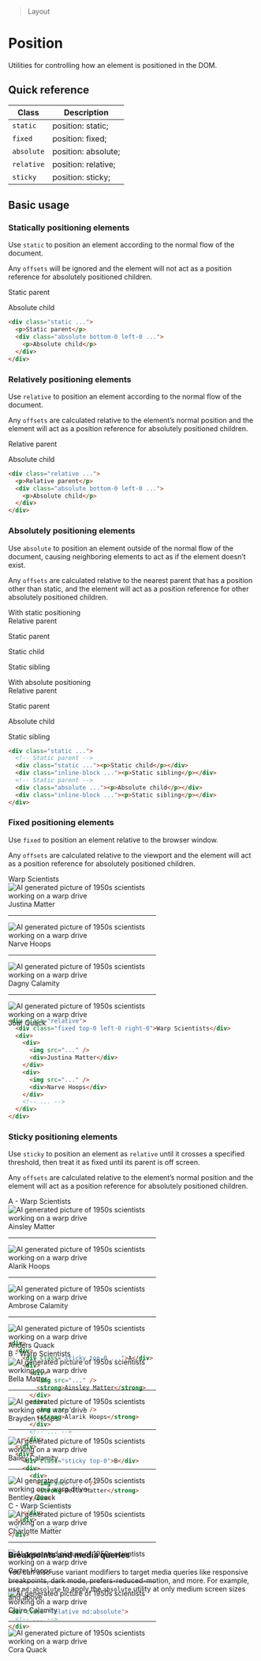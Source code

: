 > Layout

# Position
Utilities for controlling how an element is positioned in the DOM.

## Quick reference

| Class                   | Description                               |
| ------------------------| ----------------------------------------- |
| `static`                | position: static;                         |
| `fixed`                 | position: fixed;                          |
| `absolute`              | position: absolute;                       |
| `relative`              | position: relative;                       |
| `sticky`                | position: sticky;                         |

## Basic usage
### Statically positioning elements
Use `static` to position an element according to the normal flow of the document.

Any `offsets` will be ignored and the element will not act as a position reference for absolutely positioned children.

<container>
  <div class="relative">
    <box striped class="rounded p-16" fg-color="var(--tw-fuchsia-fg)" bg-color="var(--tw-fuchsia-bg)">
      <div class="static bg-fuchsia-500 px-16 py-4 h-144 rounded">
        <p>Static parent</p>
        <div class="absolute bottom-0 left-0 bg-purple-500 shadow-lg rounded px-16 py-4 text-white">
          <p>Absolute child</p>
        </div>
      </div>
    </box>
  </div>
</container>

```html
<div class="static ...">
  <p>Static parent</p>
  <div class="absolute bottom-0 left-0 ...">
    <p>Absolute child</p>
  </div>
</div>
```

### Relatively positioning elements
Use `relative` to position an element according to the normal flow of the document.

Any `offsets` are calculated relative to the element’s normal position and the element will act as a position reference for absolutely positioned children.

<container>
  <div class="relative">
    <box striped class="rounded p-16" fg-color="var(--tw-blue-fg)" bg-color="var(--tw-blue-bg)">
      <div class="relative bg-blue-500 px-16 py-4 h-144 rounded">
        <p>Relative parent</p>
        <div class="absolute bottom-0 left-0 bg-indigo-500 shadow-lg rounded px-16 py-4 text-white">
          <p>Absolute child</p>
        </div>
      </div>
    </box>
  </div>
</container>

```html
<div class="relative ...">
  <p>Relative parent</p>
  <div class="absolute bottom-0 left-0 ...">
    <p>Absolute child</p>
  </div>
</div>
```

### Absolutely positioning elements
Use `absolute` to position an element outside of the normal flow of the document, causing neighboring elements to act as if the element doesn’t exist.

Any `offsets` are calculated relative to the nearest parent that has a position other than static, and the element will act as a position reference for other absolutely positioned children.

<container>
  <div>With static positioning</div>
  <div class="relative">
    <box striped class="relative rounded p-16" fg-color="var(--tw-fuchsia-fg)" bg-color="var(--tw-fuchsia-bg)">
      <div>Relative parent</div> 
      <div class="static bg-fuchsia-500 px-16 py-4 h-144 rounded">
        <p>Static parent</p>
        <div class="flex gap-16">
          <div class="static bottom-0 left-0 bg-purple-500 shadow-lg rounded px-16 py-4 text-white">
            <p>Static child</p>
          </div>
          <div class="static bottom-0 left-0 bg-white shadow-lg rounded px-16 py-4 text-black">
            <p>Static sibling</p>
          </div>
        </div>
      </div>
    </box>
  </div>
  <div class="mt-24">With absolute positioning</div>
  <div class="relative">
    <box striped class="relative rounded p-16" fg-color="var(--tw-blue-fg)" bg-color="var(--tw-blue-bg)">
      <div>Relative parent</div> 
      <div class="static bg-blue-500 px-16 py-4 h-144 rounded">
        <p>Static parent</p>
        <div class="flex gap-16">
          <div class="absolute top-0 right-0 bg-indigo-500 shadow-lg rounded px-16 py-4 text-white">
            <p>Absolute child</p>
          </div>
          <div class="static bottom-0 left-0 bg-white shadow-lg rounded px-16 py-4 text-black">
            <p>Static sibling</p>
          </div>
        </div>
      </div>
    </box>
  </div>
</container>

```html
<div class="static ...">
  <!-- Static parent -->
  <div class="static ..."><p>Static child</p></div>
  <div class="inline-block ..."><p>Static sibling</p></div>
  <!-- Static parent -->
  <div class="absolute ..."><p>Absolute child</p></div>
  <div class="inline-block ..."><p>Static sibling</p></div>
</div>
```

### Fixed positioning elements
Use `fixed` to position an element relative to the browser window.

Any `offsets` are calculated relative to the viewport and the element will act as a position reference for absolutely positioned children.

<container>
  <div class="flex justify-center -my-32">
    <div class="relative">
      <div style="width:300px;max-height:275px" class="overflow-auto mx-auto bg-white px-16 text-slate-500 dark:bg-slate-800 dark:text-slate-400">
       <div class="absolute left-0 right-0 px-16 py-8 text-slate-900 dark:text-slate-200 bg-slate-50/90 dark:bg-slate-700/90 backdrop-blur-sm ring-1 ring-slate-900/10 dark:ring-black/10">Warp Scientists</div>
        <div class="flex items-center pt-16">
          <img src="/matter.jpg" class="aspect-1/1 object-cover h-48 mr-16 rounded-full" alt="AI generated picture of 1950s scientists working on a warp drive" />  
          <div class="">
            <div class="font-bold">Justina Matter</div> 
          </div>
        </div>
        <hr class="-mx-16!" />
        <div class="flex items-center ">
          <img src="/profile1.jpg" class="aspect-1/1 object-cover h-48 mr-16 rounded-full" alt="AI generated picture of 1950s scientists working on a warp drive" />  
          <div class="">
            <div class="font-bold">Narve Hoops</div>
          </div>
        </div>
        <hr class="-mx-16!" />
        <div class="flex items-center ">
          <img src="/profile5.jpg" class="aspect-1/1 object-cover h-48 mr-16 rounded-full" alt="AI generated picture of 1950s scientists working on a warp drive" />  
          <div class="">
            <div class="font-bold">Dagny Calamity</div>
          </div>
        </div>
        <hr class="-mx-16!" />
        <div class="flex items-center pb-16">
          <img src="/profile2.jpg" class="aspect-1/1 object-cover h-48 mr-16 rounded-full" alt="AI generated picture of 1950s scientists working on a warp drive" />  
          <div class="">
            <div class="font-bold">Joar Quack</div>
          </div>
        </div>
      </div>
    </div>
  </div>
</container>

```html
<div class="relative">
  <div class="fixed top-0 left-0 right-0">Warp Scientists</div>
  <div>
    <div>
      <img src="..." />
      <div>Justina Matter</div>
    </div>
    <div>
      <img src="..." />
      <div>Narve Hoops</div>
    </div>
    <!-- ... -->
  </div>
</div>
```

### Sticky positioning elements
Use `sticky` to position an element as `relative` until it crosses a specified threshold, then treat it as fixed until its parent is off screen.

Any `offsets` are calculated relative to the element’s normal position and the element will act as a position reference for absolutely positioned children.

<container class="relative">
  <div class="flex justify-center -my-32">
    <div class="relative">
      <div style="width:300px;max-height:275px" class="overflow-auto mx-auto bg-white px-16 text-slate-500 dark:bg-slate-800 dark:text-slate-400">
        <div class="relative">
          <div class="sticky top-0 px-16 -mx-16 py-8 text-slate-900 dark:text-slate-200 bg-slate-50/90 dark:bg-slate-700/90 backdrop-blur-sm ring-1 ring-slate-900/10 dark:ring-black/10">
            A - Warp Scientists
          </div>
          <div class="flex items-center pt-16">
            <img src="/matter.jpg" class="aspect-1/1 object-cover h-48 mr-16 rounded-full" alt="AI generated picture of 1950s scientists working on a warp drive" />  
            <div class="">
              <div class="font-bold">Ainsley Matter</div> 
            </div>
          </div>
          <hr class="-mx-16!" />
          <div class="flex items-center ">
            <img src="/profile1.jpg" class="aspect-1/1 object-cover h-48 mr-16 rounded-full" alt="AI generated picture of 1950s scientists working on a warp drive" />  
            <div class="">
              <div class="font-bold">Alarik Hoops</div>
            </div>
          </div>
          <hr class="-mx-16!" />
          <div class="flex items-center ">
            <img src="/profile5.jpg" class="aspect-1/1 object-cover h-48 mr-16 rounded-full" alt="AI generated picture of 1950s scientists working on a warp drive" />  
            <div class="">
              <div class="font-bold">Ambrose Calamity</div>
            </div>
          </div>
          <hr class="-mx-16!" />
          <div class="flex items-center pb-16">
            <img src="/profile2.jpg" class="aspect-1/1 object-cover h-48 mr-16 rounded-full" alt="AI generated picture of 1950s scientists working on a warp drive" />  
            <div class="">
              <div class="font-bold">Anders Quack</div>
            </div>
          </div>
        </div>
        <div class="relative">
          <div class="sticky top-0 px-16 -mx-16 py-8 text-slate-900 dark:text-slate-200 bg-slate-50/90 dark:bg-slate-700/90 backdrop-blur-sm ring-1 ring-slate-900/10 dark:ring-black/10">
            B - Warp Scientists
          </div> 
          <div class="flex items-center pt-16">
            <img src="/matter.jpg" class="aspect-1/1 object-cover h-48 mr-16 rounded-full" alt="AI generated picture of 1950s scientists working on a warp drive" />  
            <div class="">
              <div class="font-bold">Bella Matter</div> 
            </div>
          </div>
          <hr class="-mx-16!" />
          <div class="flex items-center ">
            <img src="/profile1.jpg" class="aspect-1/1 object-cover h-48 mr-16 rounded-full" alt="AI generated picture of 1950s scientists working on a warp drive" />  
            <div class="">
              <div class="font-bold">Brayden Hoops</div>
            </div>
          </div>
          <hr class="-mx-16!" />
          <div class="flex items-center ">
            <img src="/profile5.jpg" class="aspect-1/1 object-cover h-48 mr-16 rounded-full" alt="AI generated picture of 1950s scientists working on a warp drive" />  
            <div class="">
              <div class="font-bold">Bailey Calamity</div>
            </div>
          </div>
          <hr class="-mx-16!" />
          <div class="flex items-center pb-16">
            <img src="/profile2.jpg" class="aspect-1/1 object-cover h-48 mr-16 rounded-full" alt="AI generated picture of 1950s scientists working on a warp drive" />  
            <div class="">
              <div class="font-bold">Bentley Quack</div>
            </div>
          </div>
        </div>
        <div class="relative">
          <div class="sticky top-0 px-16 -mx-16 py-8 text-slate-900 dark:text-slate-200 bg-slate-50/90 dark:bg-slate-700/90 backdrop-blur-sm ring-1 ring-slate-900/10 dark:ring-black/10">
            C - Warp Scientists
          </div>
          <div class="flex items-center pt-16">
            <img src="/matter.jpg" class="aspect-1/1 object-cover h-48 mr-16 rounded-full" alt="AI generated picture of 1950s scientists working on a warp drive" />  
            <div class="">
              <div class="font-bold">Charlotte Matter</div> 
            </div>
          </div>
          <hr class="-mx-16!" />
          <div class="flex items-center ">
            <img src="/profile1.jpg" class="aspect-1/1 object-cover h-48 mr-16 rounded-full" alt="AI generated picture of 1950s scientists working on a warp drive" />  
            <div class="">
              <div class="font-bold">Carter Hoops</div>
            </div>
          </div>
          <hr class="-mx-16!" />
          <div class="flex items-center ">
            <img src="/profile5.jpg" class="aspect-1/1 object-cover h-48 mr-16 rounded-full" alt="AI generated picture of 1950s scientists working on a warp drive" />  
            <div class="">
              <div class="font-bold">Claire Calamity</div>
            </div>
          </div>
          <hr class="-mx-16!" />
          <div class="flex items-center pb-16">
            <img src="/profile2.jpg" class="aspect-1/1 object-cover h-48 mr-16 rounded-full" alt="AI generated picture of 1950s scientists working on a warp drive" />  
            <div class="">
              <div class="font-bold">Cora Quack</div>
            </div>
          </div>
        </div>
      </div>
    </div>
  </div>
</container>

```html
<div>
  <div>
    <div class="sticky top-0 ...">A</div>
    <div>
      <div>
        <img src="..." />
        <strong>Ainsley Matter</strong>
      </div>
      <div>
        <img src="..." />
        <strong>Alarik Hoops</strong>
      </div>
      <!-- ... -->
    </div>
  </div>
  <div>
    <div class="sticky top-0">B</div>
    <div>
      <div>
        <img src="..." />
        <strong>Bella Matter</strong>
      </div>
      <!-- ... -->
    </div>
  </div>
  <!-- ... -->
</div>
```

### Breakpoints and media queries
You can also use variant modifiers to target media queries like responsive breakpoints, dark mode, prefers-reduced-motion, and more. For example, use `md:absolute` to apply the `absolute` utility at only medium screen sizes and above.

```html
<div class="relative md:absolute">
  <!-- ... -->
</div>
```

